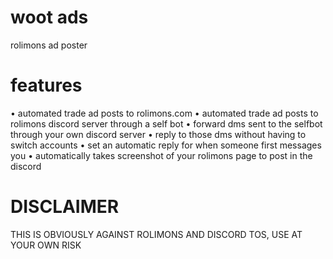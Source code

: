 # woot ads
rolimons ad poster

# features
• automated trade ad posts to rolimons.com
• automated trade ad posts to rolimons discord server through a self bot
• forward dms sent to the selfbot through your own discord server
• reply to those dms without having to switch accounts
• set an automatic reply for when someone first messages you 
• automatically takes screenshot of your rolimons page to post in the discord

# DISCLAIMER
THIS IS OBVIOUSLY AGAINST ROLIMONS AND DISCORD TOS, USE AT YOUR OWN RISK
